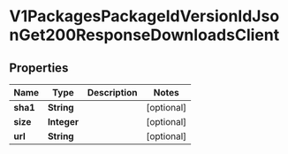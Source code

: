 

# V1PackagesPackageIdVersionIdJsonGet200ResponseDownloadsClient

## Properties

Name | Type | Description | Notes
------------ | ------------- | ------------- | -------------
**sha1** | **String** |  |  [optional]
**size** | **Integer** |  |  [optional]
**url** | **String** |  |  [optional]




